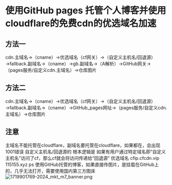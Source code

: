 # 使用GitHub pages 托管个人博客并使用cloudflare的免费cdn的优选域名加速
## 方法一
cdn.主域名→（cname）→优选域名（cf网关）→（自定义主机名/回退源）→fallback.副域名→（cname）→gb.副域名→（A解析）→GitHub网关→（pages服务/自定义cdn.主域名）→仓库图片
## 方法二
cdn.主域名→（cname）→优选域名（cf网关）→（自定义主机名/回退源）→fallback.副域名→（cname）→GitHub_pages网址→（pages服务/自定义cdn.主域名）→仓库图片
## 注意
主域名不能托管在cloudflare，副域名要托管在cloudflare，如果都在，会出现1001错误
自定义主机名/回退源的 根本逻辑是 如果有用户通过特定域名即“自定义主机名”访问了cf，那么cf就会将访问传递给“回退源”
优选域名 cfip.cfcdn.vip 115155.xyz
ps 使用GitHub托管的博客，如果直接传图片，是挂载在GitHub上的，几乎无法打开，需要使用国内第三方图床
![1719901769-2024_mkt_m7_banner.png](https://p0.meituan.net/csc/b6d4c3210f889cc92c14496d31b124d4347279.png)
